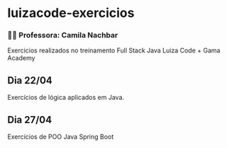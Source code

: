 # luizacode-exercicios

### 👩‍💻 Professora: Camila Nachbar 

Exercicios realizados no treinamento Full Stack Java Luiza Code + Gama Academy

## Dia 22/04 <br>
Exercícios de lógica aplicados em Java.

## Dia 27/04 <br>
Exercícios de POO Java Spring Boot

